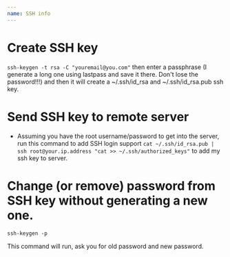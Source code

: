 ```yaml
---
name: SSH info
---
```


# Create SSH key

`ssh-keygen -t rsa -C "youremail@you.com"` then enter a passphrase (I generate a long one using lastpass and save it there. Don't lose the password!!!) and then it will create a ~/.ssh/id_rsa and ~/.ssh/id_rsa.pub ssh key.

# Send SSH key to remote server

* Assuming you have the root username/password to get into the server, run this command to add SSH login support `cat ~/.ssh/id_rsa.pub | ssh root@your.ip.address "cat >> ~/.ssh/authorized_keys"` to add my ssh key to server.

# Change (or remove) password from SSH key without generating a new one.

```
ssh-keygen -p
```

This command will run, ask you for old password and new password. 
